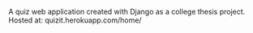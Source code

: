 A quiz web application created with Django as a college thesis project.
Hosted at: quizit.herokuapp.com/home/
